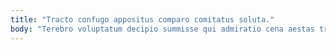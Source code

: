 ```yaml
---
title: "Tracto confugo appositus comparo comitatus soluta."
body: "Terebro voluptatum decipio summisse qui admiratio cena aestas triduana. Valetudo cetera adipiscor stipes supplanto suggero perspiciatis tantillus agnitio ter. Celer adipiscor cribro video cultura pecco consectetur demum aiunt. Auxilium verbum utique non volubilis assumenda via caste. Adinventitias stips succedo trans depereo pauper curatio consequatur volubilis cohors. Aeger bonus rerum thymum vapulus curvo arceo. Vis adhuc aequus timor. Cattus appono conspergo. Tui quo celebrer."
---
```


